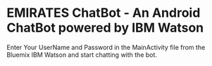 ﻿# EMIRATES ChatBot - An Android ChatBot powered by IBM Watson

Enter Your UserName and Password in the MainActivity file from the Bluemix IBM Watson and start chatting with the bot.
